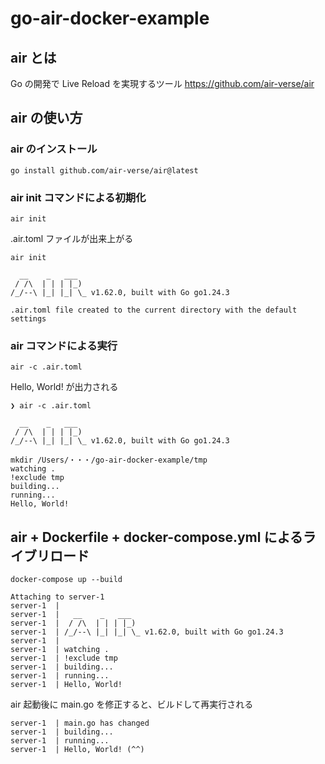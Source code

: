 # go-air-docker-example

## air とは

Go の開発で Live Reload を実現するツール
https://github.com/air-verse/air

## air の使い方

### air のインストール
```
go install github.com/air-verse/air@latest
```

### air init コマンドによる初期化
```
air init
```

.air.toml ファイルが出来上がる
```
air init

  __    _   ___
 / /\  | | | |_)
/_/--\ |_| |_| \_ v1.62.0, built with Go go1.24.3

.air.toml file created to the current directory with the default settings
```

### air コマンドによる実行
```
air -c .air.toml
```

Hello, World! が出力される
```
❯ air -c .air.toml

  __    _   ___
 / /\  | | | |_)
/_/--\ |_| |_| \_ v1.62.0, built with Go go1.24.3

mkdir /Users/・・・/go-air-docker-example/tmp
watching .
!exclude tmp
building...
running...
Hello, World!
```

## air + Dockerfile + docker-compose.yml によるライブリロード
```
docker-compose up --build
```

```
Attaching to server-1
server-1  |
server-1  |   __    _   ___
server-1  |  / /\  | | | |_)
server-1  | /_/--\ |_| |_| \_ v1.62.0, built with Go go1.24.3
server-1  |
server-1  | watching .
server-1  | !exclude tmp
server-1  | building...
server-1  | running...
server-1  | Hello, World!
```

air 起動後に main.go を修正すると、ビルドして再実行される
```
server-1  | main.go has changed
server-1  | building...
server-1  | running...
server-1  | Hello, World! (^^)
```
